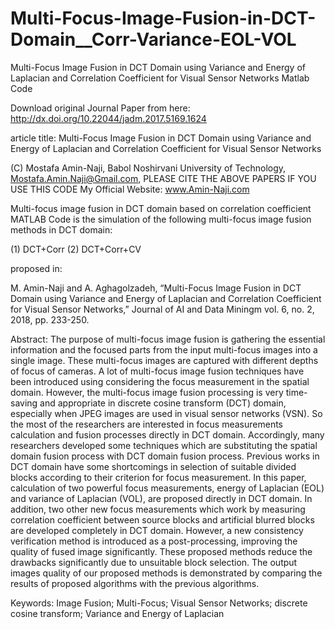 # Multi-Focus-Image-Fusion-in-DCT-Domain__Corr-Variance-EOL-VOL
Multi-Focus Image Fusion in DCT Domain using Variance and Energy of Laplacian and Correlation Coefficient for Visual Sensor Networks Matlab Code

Download original Journal Paper from here: http://dx.doi.org/10.22044/jadm.2017.5169.1624 

article title: Multi-Focus Image Fusion in DCT Domain using Variance and Energy of Laplacian and Correlation Coefficient for Visual Sensor Networks

(C)	Mostafa Amin-Naji, Babol Noshirvani University of Technology, Mostafa.Amin.Naji@Gmail.com, PLEASE CITE THE ABOVE PAPERS IF YOU USE THIS CODE My Official Website: www.Amin-Naji.com

Multi-focus image fusion in DCT domain based on correlation coefficient MATLAB Code is the simulation of the following multi-focus image fusion methods in DCT domain:

(1) DCT+Corr (2) DCT+Corr+CV

proposed in:

M. Amin-Naji and A. Aghagolzadeh, “Multi-Focus Image Fusion in DCT Domain using Variance and Energy of Laplacian and Correlation Coefficient for Visual Sensor Networks,” Journal of AI and Data Miningm vol. 6, no. 2, 2018, pp. 233-250.

Abstract: The purpose of multi-focus image fusion is gathering the essential information and the focused parts from the input multi-focus images into a single image. These multi-focus images are captured with different depths of focus of cameras. A lot of multi-focus image fusion techniques have been introduced using considering the focus measurement in the spatial domain. However, the multi-focus image fusion processing is very time-saving and appropriate in discrete cosine transform (DCT) domain, especially when JPEG images are used in visual sensor networks (VSN). So the most of the researchers are interested in focus measurements calculation and fusion processes directly in DCT domain. Accordingly, many researchers developed some techniques which are substituting the spatial domain fusion process with DCT domain fusion process. Previous works in DCT domain have some shortcomings in selection of suitable divided blocks according to their criterion for focus measurement. In this paper, calculation of two powerful focus measurements, energy of Laplacian (EOL) and variance of Laplacian (VOL), are proposed directly in DCT domain. In addition, two other new focus measurements which work by measuring correlation coefficient between source blocks and artificial blurred blocks are developed completely in DCT domain. However, a new consistency verification method is introduced as a post-processing, improving the quality of fused image significantly. These proposed methods reduce the drawbacks significantly due to unsuitable block selection. The output images quality of our proposed methods is demonstrated by comparing the results of proposed algorithms with the previous algorithms.

Keywords: Image Fusion; Multi-Focus; Visual Sensor Networks; discrete cosine transform; Variance and Energy of Laplacian
